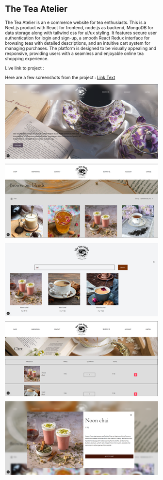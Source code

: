 # The Tea Atelier

The Tea Atelier is an e commerce website for tea enthusiasts. This is a Next.js product with React for frontend, node.js as backend, MongoDB for data storage along with tailwind css for ui/ux styling. It features secure user authentication for login and sign-up, a smooth React Redux interface for browsing teas with detailed descriptions, and an intuitive cart system for managing purchases. The platform is designed to be visually appealing and responsive, providing users with a seamless and enjoyable online tea shopping experience.

Live link to project : 

Here are a few screenshots from the project : [Link Text](the-tea-atelier.vercel.app)

![Alt text](screenshots/homepage.png)

![Alt text](screenshots/shoppage.png)

![Alt text](screenshots/search.png)

![Alt text](screenshots/cart.png)

![Alt text](screenshots/description.png)